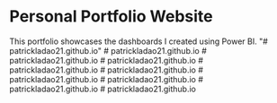 # Personal Portfolio Website
This portfolio showcases the dashboards I created using Power BI.
"# patrickladao21.github.io" 
#   p a t r i c k l a d a o 2 1 . g i t h u b . i o 
 
 #   p a t r i c k l a d a o 2 1 . g i t h u b . i o 
 
 #   p a t r i c k l a d a o 2 1 . g i t h u b . i o 
 
 #   p a t r i c k l a d a o 2 1 . g i t h u b . i o 
 
 #   p a t r i c k l a d a o 2 1 . g i t h u b . i o 
 
 #   p a t r i c k l a d a o 2 1 . g i t h u b . i o 
 
 #   p a t r i c k l a d a o 2 1 . g i t h u b . i o 
 
 #   p a t r i c k l a d a o 2 1 . g i t h u b . i o 
 
 #   p a t r i c k l a d a o 2 1 . g i t h u b . i o 
 
 
